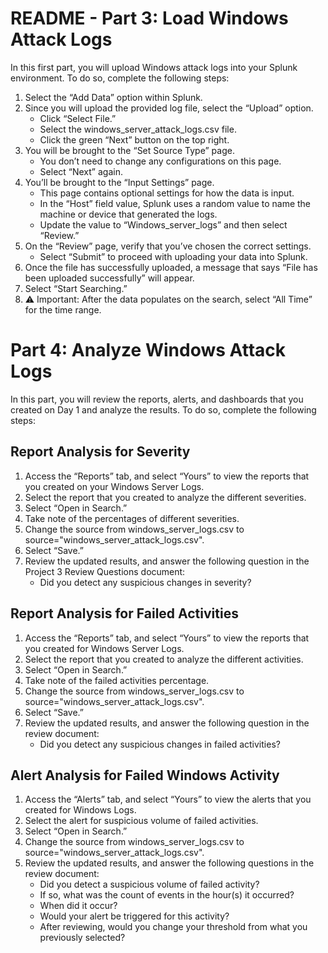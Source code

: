 <!DOCTYPE html>
<html lang="en">
<head>
    <meta charset="UTF-8">
    <meta name="viewport" content="width=device-width, initial-scale=1.0">
    <title>README - Part 3 and Part 4</title>
</head>
<body>
    <h1>README - Part 3: Load Windows Attack Logs</h1>

  <p>In this first part, you will upload Windows attack logs into your Splunk environment. To do so, complete the following steps:</p>

   <ol>
        <li>Select the “Add Data” option within Splunk.</li>
        <li>Since you will upload the provided log file, select the “Upload” option.
            <ul>
                <li>Click “Select File.”</li>
                <li>Select the windows_server_attack_logs.csv file.</li>
                <li>Click the green “Next” button on the top right.</li>
            </ul>
        </li>
        <li>You will be brought to the “Set Source Type” page.
            <ul>
                <li>You don’t need to change any configurations on this page.</li>
                <li>Select “Next” again.</li>
            </ul>
        </li>
        <li>You’ll be brought to the “Input Settings” page.
            <ul>
                <li>This page contains optional settings for how the data is input.</li>
                <li>In the “Host” field value, Splunk uses a random value to name the machine or device that generated the logs.</li>
                <li>Update the value to “Windows_server_logs” and then select “Review.”</li>
            </ul>
        </li>
        <li>On the “Review” page, verify that you’ve chosen the correct settings.
            <ul>
                <li>Select “Submit” to proceed with uploading your data into Splunk.</li>
            </ul>
        </li>
        <li>Once the file has successfully uploaded, a message that says “File has been uploaded successfully” will appear.</li>
        <li>Select “Start Searching.”</li>
        <li>⚠️ Important: After the data populates on the search, select “All Time” for the time range.</li>
    </ol>

  <h1>Part 4: Analyze Windows Attack Logs</h1>

  <p>In this part, you will review the reports, alerts, and dashboards that you created on Day 1 and analyze the results. To do so, complete the following steps:</p>
    <h2>Report Analysis for Severity</h2>
    <ol>
        <li>Access the “Reports” tab, and select “Yours” to view the reports that you created on your Windows Server Logs.</li>
        <li>Select the report that you created to analyze the different severities.</li>
        <li>Select “Open in Search.”</li>
        <li>Take note of the percentages of different severities.</li>
        <li>Change the source from windows_server_logs.csv to source="windows_server_attack_logs.csv".</li>
        <li>Select “Save.”</li>
        <li>Review the updated results, and answer the following question in the Project 3 Review Questions document:
            <ul>
                <li>Did you detect any suspicious changes in severity?</li>
            </ul>
        </li>
    </ol>

  <h2>Report Analysis for Failed Activities</h2>
    <ol>
        <li>Access the “Reports” tab, and select “Yours” to view the reports that you created for Windows Server Logs.</li>
        <li>Select the report that you created to analyze the different activities.</li>
        <li>Select “Open in Search.”</li>
        <li>Take note of the failed activities percentage.</li>
        <li>Change the source from windows_server_logs.csv to source="windows_server_attack_logs.csv".</li>
        <li>Select “Save.”</li>
        <li>Review the updated results, and answer the following question in the review document:
            <ul>
                <li>Did you detect any suspicious changes in failed activities?</li>
            </ul>
        </li>
    </ol>

   <h2>Alert Analysis for Failed Windows Activity</h2>
    <ol>
        <li>Access the “Alerts” tab, and select “Yours” to view the alerts that you created for Windows Logs.</li>
        <li>Select the alert for suspicious volume of failed activities.</li>
        <li>Select “Open in Search.”</li>
        <li>Change the source from windows_server_logs.csv to source="windows_server_attack_logs.csv".</li>
        <li>Review the updated results, and answer the following questions in the review document:
            <ul>
                <li>Did you detect a suspicious volume of failed activity?</li>
                <li>If so, what was the count of events in the hour(s) it occurred?</li>
                <li>When did it occur?</li>
                <li>Would your alert be triggered for this activity?</li>
                <li>After reviewing, would you change your threshold from what you previously selected?</li>
            </ul>
        </li>
   

